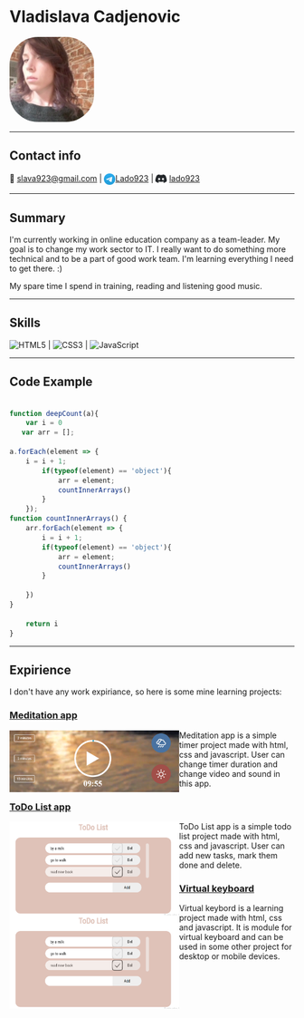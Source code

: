 # Vladislava Cadjenovic

<img align="rigth" alt="rsschool" width="150px" style="border-radius: 50px"
 src="assets\photo.jpg" />

 ***
## Contact info
📧 slava923@gmail.com | [<img align="center" alt="rsschool" width="20px"  src="assets\tg-logo.png" />](https://t.me/Lado923)[Lado923](https://t.me/Lado923) | [<img align="center" alt="rsschool" width="20px"  src="assets\Discord-Logo-Black.png" />](https://discord.com/users/AXELAREDZ#2908) [lado923](https://discord.com/users/lado923#4487)

***
## Summary

I'm currently working in online education company as a team-leader. My goal is to change my work sector to IT. I really want to do something more technical and to be a part of good work team.
I'm learning everything I need to get there. :)

My spare time I spend in training, reading and listening good music.

***

## Skills

![HTML5](https://img.shields.io/badge/html5-%23E34F26.svg?style=for-the-badge&logo=html5&logoColor=white) | ![CSS3](https://img.shields.io/badge/css3-%231572B6.svg?style=for-the-badge&logo=css3&logoColor=white) | ![JavaScript](https://img.shields.io/badge/javascript-%23323330.svg?style=for-the-badge&logo=javascript&logoColor=%23F7DF1E)

***

## Code Example

```javascript

function deepCount(a){
    var i = 0
   var arr = [];

a.forEach(element => {
    i = i + 1;
        if(typeof(element) == 'object'){
            arr = element;
            countInnerArrays()
        }
    });
function countInnerArrays() {
    arr.forEach(element => {
        i = i + 1;
        if(typeof(element) == 'object'){
            arr = element;
            countInnerArrays()
        }

    })
}

    return i
}

```

***

## Expirience

I don't have any work expiriance, so here is some mine learning projects:

### [Meditation app](https://lado923.github.io/meditation_app/)

<img align="left" alt="rsschool" width="300px" 
 src="assets\meditation_app.png" /> Meditation app is a simple timer project made with html, css and javascript. User can change timer duration and change video and sound in this app.

 ### [ToDo List app](https://lado923.github.io/ToDo_List/)

 <img align="left" alt="rsschool" width="300px" 
 src="assets\ToDo_List_app.png" /> ToDo List app is a simple todo list project made with html, css and javascript. User can add new tasks, mark them done and delete.

 ### [Virtual keyboard](https://lado923.github.io/Virtual_keyboard/)

  <img align="left" alt="rsschool" width="300px" 
 src="assets\ToDo_List_app.png" /> Virtual keybord is a learning project made with html, css and javascript. It is module for virtual keyboard and can be used in some other project for desktop or mobile devices.

